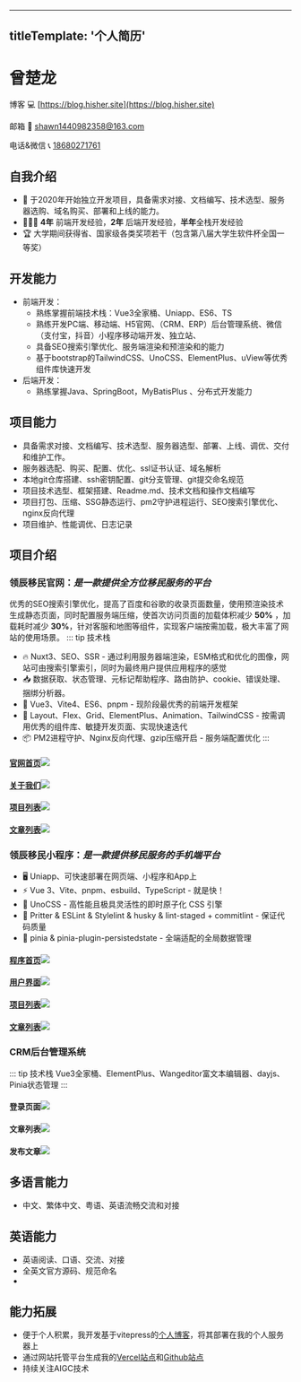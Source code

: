 <!--
 * @Author: HIsheR shawn1440982358@163.com
 * @Date: 2023-08-01 14:18:24
 * @LastEditTime: 2024-05-06 15:23:30
 * @Description: 
-->
---
titleTemplate: '个人简历'
---
# 曾楚龙

博客 💻  [https://blog.hisher.site](https://blog.hisher.site)

邮箱 📧 [shawn1440982358@163.com](mailto:shawn1440982358@163.com)

电话&微信 📞 [18680271761](tel:+8618680271761)

## 自我介绍
- 💪 于2020年开始独立开发项目，具备需求对接、文档编写、技术选型、服务器选购、域名购买、部署和上线的能力。
- 👨🏻‍💻 **4年** 前端开发经验，**2年** 后端开发经验，**半年**全栈开发经验
- 🏆 大学期间获得省、国家级各类奖项若干（包含第八届大学生软件杯全国一等奖）

## 开发能力
- 前端开发：
  - 熟练掌握前端技术栈：Vue3全家桶、Uniapp、ES6、TS
  - 熟练开发PC端、移动端、H5官网、（CRM、ERP）后台管理系统、微信（支付宝，抖音）小程序移动端开发、独立站、
  - 具备SEO搜索引擎优化、服务端渲染和预渲染和的能力
  - 基于bootstrap的TailwindCSS、UnoCSS、ElementPlus、uView等优秀组件库快速开发
- 后端开发：
  - 熟练掌握Java、SpringBoot，MyBatisPlus 、分布式开发能力

## 项目能力
- 具备需求对接、文档编写、技术选型、服务器选型、部署、上线、调优、交付和维护工作。
- 服务器选配、购买、配置、优化、ssl证书认证、域名解析
- 本地git仓库搭建、ssh密钥配置、git分支管理、git提交命名规范
- 项目技术选型、框架搭建、Readme.md、技术文档和操作文档编写
- 项目打包、压缩、SSG静态运行、pm2守护进程运行、SEO搜索引擎优化、nginx反向代理
- 项目维护、性能调优、日志记录

## 项目介绍

### 领辰移民官网：*是一款提供全方位移民服务的平台*
优秀的SEO搜索引擎优化，提高了百度和谷歌的收录页面数量，使用预渲染技术生成静态页面，同时配置服务端压缩，使首次访问页面的加载体积减少  **50%** ，加载耗时减少  **30%**，针对客服和地图等组件，实现客户端按需加载，极大丰富了网站的使用场景。
::: tip 技术栈
- 🔥 Nuxt3、SEO、SSR - 通过利用服务器端渲染，ESM格式和优化的图像，网站可由搜索引擎索引，同时为最终用户提供应用程序的感觉
- 📥 数据获取、状态管理、元标记帮助程序、路由防护、cookie、错误处理、捆绑分析器。
- 🌈 Vue3、Vite4、ES6、pnpm - 现阶段最优秀的前端开发框架
- 🎨 Layout、Flex、Grid、ElementPlus、Animation、TailwindCSS - 按需调用优秀的组件库、敏捷开发页面、实现快速迭代
- 📦 PM2进程守护、Nginx反向代理、gzip压缩开启 - 服务端配置优化
:::
#### [官网首页](https://lc.plus)![](https://www.hisher.site/pic/intro/LC_PC_HOME.png)  
#### [关于我们](https://lc.plus/about)![](https://www.hisher.site/pic/intro/LC_PC_ABOUT.png)  
#### [项目列表](https://lc.plus/project)![](https://www.hisher.site/pic/intro/LC_PC_PROJECT.png)  
#### [文章列表](https://lc.plus/article)![](https://www.hisher.site/pic/intro/LC_PC_ARTICLE.png)  
### 领辰移民小程序：*是一款提供移民服务的手机端平台*
<!-- Vue3全家桶、TS、Vite4、Layout布局、请求封装、请求拦截、登录拦截、UnoCSS、uView -->
<!-- ::: tip 技术栈 -->
- 🖥 Uniapp、可快速部署在网页端、小程序和App上
- ⚡️ Vue 3、Vite、pnpm、esbuild、TypeScript - 就是快！
- 🎨 UnoCSS - 高性能且极具灵活性的即时原子化 CSS 引擎
- 🦾 Pritter & ESLint & Stylelint & husky & lint-staged + commitlint - 保证代码质量
- 🍍 pinia & pinia-plugin-persistedstate - 全端适配的全局数据管理
<!-- ::: -->
#### [程序首页](https://m.lc.plus)![](https://www.hisher.site/pic/intro/LC_M_HOME.png)  
#### [用户界面](https://m.lc.plus)![](https://www.hisher.site/pic/intro/LC_M_USER.png)  
#### [项目列表](https://m.lc.plus)![](https://www.hisher.site/pic/intro/LC_M_PROJECT.png)  
#### [文章列表](https://m.lc.plus)![](https://www.hisher.site/pic/intro/LC_M_ARTICLE_LIST.png)  
### CRM后台管理系统
::: tip 技术栈
Vue3全家桶、ElementPlus、Wangeditor富文本编辑器、dayjs、Pinia状态管理
:::
#### 登录页面![](https://www.hisher.site/pic/intro/LC_ADMIN_LOGIN.webp)  
#### 文章列表![](https://www.hisher.site/pic/intro/LC_ADMIN_ARTICLE_LIST.webp)  
#### 发布文章![](https://www.hisher.site/pic/intro/LC_ADMIN_POST_ARTICLE.webp)  

## 多语言能力
- 中文、繁体中文、粤语、英语流畅交流和对接

## 英语能力
- 英语阅读、口语、交流、对接
- 全英文官方源码、规范命名
- 
## 能力拓展
- 便于个人积累，我开发基于vitepress的[个人博客](https://blog.hisher.site)，将其部署在我的个人服务器上
- 通过网站托管平台生成我的[Vercel站点](https://clung-tsang-github-io.vercel.app/)和[Github站点](https://clungtsang.github.io/)
- 持续关注AIGC技术
